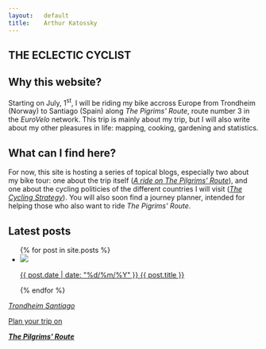 ```yaml
---
layout:   default
title:    Arthur Katossky
---
```


<section id='blog-showcase' markdown='1'>
  
# THE ECLECTIC CYCLIST

## Why this website?

Starting on July, 1<sup>st</sup>, I will be riding my bike accross Europe from Trondheim (Norway) to Santiago (Spain) along *The Pigrims' Route*, route number 3 in the *EuroVelo* network. This trip is mainly about my trip, but I will also write about my other pleasures in life: mapping, cooking, gardening and statistics.

## What can I find here?

For now, this site is hosting a series of topical blogs, especially two about my bike tour: one about the trip itself ([*A ride on The Pilgrims' Route*](/blogs/a-ride-on-the-pilgrims-route)), and one about the cycling politicies of the different countries I will visit ([*The Cycling Strategy*](/blogs/the-cycling-strategy)). You will also soon find a journey planner, intended for helping those who also want to ride *The Pigrims' Route*.

## Latest posts

<ul class='post-list'>
  {% for post in site.posts %}
  <li  class='post-vignette'>
    <a href="{{ post.url }}">
      <img src='{{ post.thumbnail }}'/>
      <p>
        <span class='date'>{{ post.date | date: "%d/%m/%Y" }}</span>
        <span class='title'>{{ post.title }}</span>
      </p>
    </a>
  </li>
  {% endfor %}
</ul>

</section>

<section id='project-showcase'>
  <a href='plan-your-journey-on-the-pilgrims-route'><div class='project' id='plan-your-journey'>
    <div id='plan-your-journey-icon'>
      <i class="fa fa-map-signs fa-5x" aria-hidden="true">
      <span class="direction-from">Trondheim</span>
      <span class="direction-to">Santiago</span>
      </i>
    </div>
    <p>Plan your <i class="fa fa-bicycle" aria-hidden="true"></i> trip on</p>
    <p> <strong><em>The Pilgrims' Route</em></strong></p>
  </div></a>
</section>